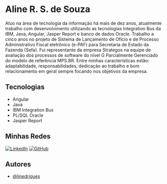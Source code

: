 
# Aline R. S. de Souza

Atuo na área de tecnologia da informação há mais de dez anos, atualmente trabalho com desenvolvimento utilizando as tecnologias Integration Bus da IBM, Java, Angular, Jasper Report e banco de dados Oracle. Trabalho a cinco anos no projeto de Sistema de Lançamento de Ofício e de Processo Administrativo Fiscal eletrônico (e-PAF) para Secretaria de Estado da Fazenda (Sefa). Fui representante da empresa Strategos na equipe de avaliação dos processos de software do nível G Parcialmente Gerenciado do modelo de referência MPS.BR. Entre minhas características estão: adaptabilidade, responsabilidades, dedicação ao trabalho e bom relacionamento em geral sempre focando nos objetivos da empresa.

 ## Tecnologias
- Angular
- Java
- IBM Integration Bus
- PL/SQL Oracle
- Jasper Report

## Minhas Redes 
[![LinkedIn](https://img.shields.io/badge/-LinkedIn-000?style=for-the-badge&logo=linkedin&logoColor=30A3DC)](www.linkedin.com/in/aline-r-s-de-souza-5a048628)
[![GitHub](https://img.shields.io/badge/GitHub-100000?style=for-the-badge&logo=github&logoColor=white)](https://github.com/linedrigues)


## Autores

- [@linedrigues](https://www.github.com/linedrigues)

